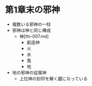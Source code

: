 # 第1章末の邪神
- 複数いる邪神の一柱
- 邪神は神と同じ構成
  - 神[thi-007.md]
    - 創造神
    - 火
    - 水
    - 風
    - 地
- 地の邪神の従属神
  - 上位神の封印を解く鍵になっている
